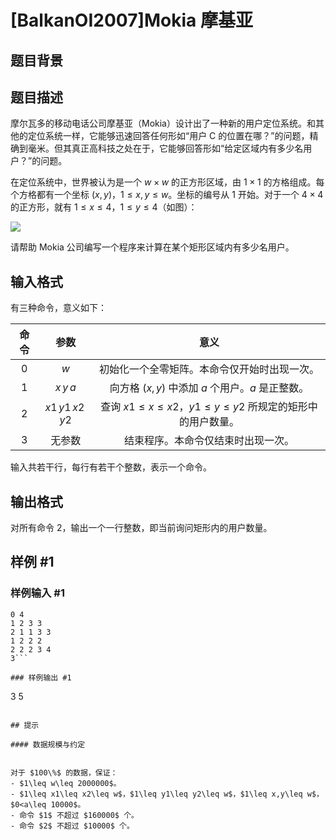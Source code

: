 # [BalkanOI2007]Mokia 摩基亚

## 题目背景



## 题目描述

摩尔瓦多的移动电话公司摩基亚（Mokia）设计出了一种新的用户定位系统。和其他的定位系统一样，它能够迅速回答任何形如“用户 C 的位置在哪？”的问题，精确到毫米。但其真正高科技之处在于，它能够回答形如“给定区域内有多少名用户？”的问题。

在定位系统中，世界被认为是一个 $w×w$ 的正方形区域，由 $1\times 1$ 的方格组成。每个方格都有一个坐标 $(x,y)$，$1\leq x,y\leq w$。坐标的编号从 $1$ 开始。对于一个 $4\times 4$ 的正方形，就有 $1\leq x\leq 4$，$1\leq y\leq 4$（如图）：

![](https://cdn.luogu.com.cn/upload/pic/17271.png)

请帮助 Mokia 公司编写一个程序来计算在某个矩形区域内有多少名用户。

## 输入格式

有三种命令，意义如下：

|命令|参数|意义|
|:-:|:-:|:-:|
|$0$|$w$|初始化一个全零矩阵。本命令仅开始时出现一次。|
|$1$|$x\,y\,a$|向方格 $(x,y)$ 中添加 $a$ 个用户。$a$ 是正整数。|
|$2$|$x1\,y1\,x2\,y2$|查询 $x1\leq x\leq x2$，$y1\leq y\leq y2$ 所规定的矩形中的用户数量。|
|$3$|无参数|结束程序。本命令仅结束时出现一次。|

输入共若干行，每行有若干个整数，表示一个命令。

## 输出格式

对所有命令 $2$，输出一个一行整数，即当前询问矩形内的用户数量。

## 样例 #1

### 样例输入 #1
```
0 4
1 2 3 3
2 1 1 3 3
1 2 2 2
2 2 2 3 4
3```

### 样例输出 #1

```
3
5
```

## 提示

#### 数据规模与约定


对于 $100\%$ 的数据，保证：
- $1\leq w\leq 2000000$。
- $1\leq x1\leq x2\leq w$，$1\leq y1\leq y2\leq w$，$1\leq x,y\leq w$，$0<a\leq 10000$。
- 命令 $1$ 不超过 $160000$ 个。
- 命令 $2$ 不超过 $10000$ 个。
